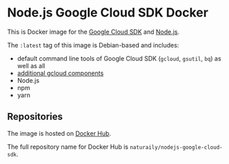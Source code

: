 # Node.js Google Cloud SDK Docker

This is Docker image for the [Google Cloud SDK](https://cloud.google.com/sdk/) and [Node.js](https://nodejs.org/en/).

The `:latest` tag of this image is Debian-based and includes:
- default command line tools of Google Cloud SDK (`gcloud`, `gsutil`, `bq`) as well as all
- [additional gcloud components](https://cloud.google.com/sdk/downloads#apt-get)
- Node.js
- npm
- yarn

## Repositories
The image is hosted on [Docker Hub](https://hub.docker.com/r/naturaily/nodejs-google-cloud-sdk).

The full repository name for Docker Hub is `naturaily/nodejs-google-cloud-sdk`.
